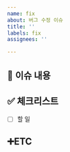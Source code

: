 ```yaml
---
name: fix
about: 버그 수정 이슈
title: ''
labels: fix
assignees: ''

---
```


<!-- Issue 작성 전에 우선 Assignees, label 지정하기 -->

## 📄 이슈 내용
<!-- 이슈 내용 요약 설명 -->
> 

## ✅ 체크리스트
- [ ]  할 일


## ➕ETC
